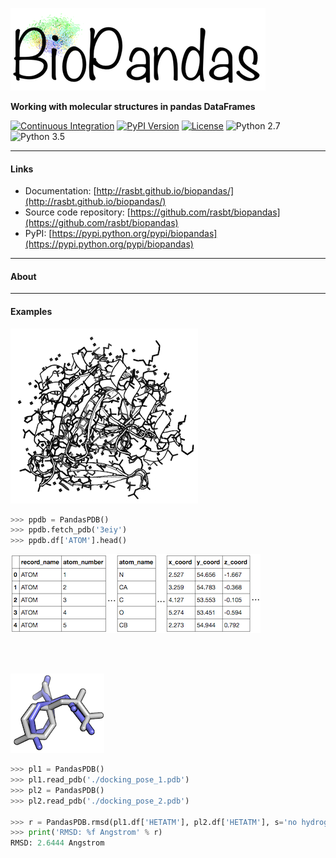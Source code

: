 
![Logo](./img/logos/logo_size_1.png)

**Working with molecular structures in pandas DataFrames**


[![Continuous Integration](https://travis-ci.org/rasbt/biopandas.svg?branch=master)](https://travis-ci.org/rasbt/biopandas)
[![PyPI Version](https://img.shields.io/pypi/v/biopandas.svg)](https://pypi.python.org/pypi/biopandas/)
[![License](https://img.shields.io/badge/license-new%20BSD-blue.svg)](https://github.com/rasbt/biopandas/blob/master/LICENSE)
![Python 2.7](https://img.shields.io/badge/python-2.7-blue.svg)
![Python 3.5](https://img.shields.io/badge/python-3.5-blue.svg)


<hr>

#### Links

- Documentation: [http://rasbt.github.io/biopandas/](http://rasbt.github.io/biopandas/)
- Source code repository: [https://github.com/rasbt/biopandas](https://github.com/rasbt/biopandas)
- PyPI: [https://pypi.python.org/pypi/biopandas](https://pypi.python.org/pypi/biopandas)

<hr>

#### About  

<hr>

#### Examples

![3eiy](./img/index/3eiy.png)

```python
>>> ppdb = PandasPDB()
>>> ppdb.fetch_pdb('3eiy')
>>> ppdb.df['ATOM'].head()
```

![3eiy head](./img/index/3eiy_head_size_1.png)

<br><br>


![3eiy head](./img/index/ligand_rmsd.png)

```python
>>> pl1 = PandasPDB()
>>> pl1.read_pdb('./docking_pose_1.pdb')
>>> pl2 = PandasPDB()
>>> pl2.read_pdb('./docking_pose_2.pdb')

>>> r = PandasPDB.rmsd(pl1.df['HETATM'], pl2.df['HETATM'], s='no hydrogen')
>>> print('RMSD: %f Angstrom' % r)
RMSD: 2.6444 Angstrom
```
